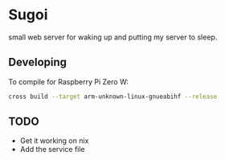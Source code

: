 # Sugoi

small web server for waking up and putting my server to sleep.

## Developing

To compile for Raspberry Pi Zero W:
```sh
cross build --target arm-unknown-linux-gnueabihf --release
```

## TODO

- Get it working on nix
- Add the service file
